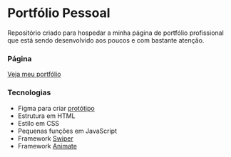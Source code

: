 # Portfólio Pessoal

Repositório criado para hospedar a minha página de portfólio profissional que está sendo desenvolvido aos poucos e com bastante atenção.

### Página
<a href="https://ree1moreno.github.io/" target="_blank" > Veja meu portfólio </a>

### Tecnologias
- Figma para criar <a href="https://www.figma.com/file/Xyx6I73gKkVOZzP0aytteb/projeto-pessoal?node-id=0%3A1" target="_blank"> protótipo </a>
- Estrutura em HTML
- Estilo em CSS
- Pequenas funções em JavaScript
- Framework <a href="https://swiperjs.com/get-started" target="_blank"> Swiper </a>
- Framework <a href="https://animate.style/" target="_blank"> Animate </a>
